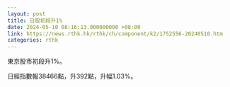 ```yaml
---
layout: post
title: 日股初段升1%
date: 2024-05-10 08:16:13.000000000 +08:00
link: https://news.rthk.hk/rthk/ch/component/k2/1752556-20240510.htm
categories: rthk
---
```


東京股市初段升1%。

日經指數報38466點，升392點，升幅1.03%。
